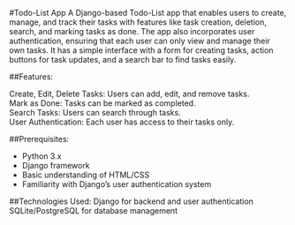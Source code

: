 #Todo-List App
A Django-based Todo-List app that enables users to create, manage, and track their tasks with features like task creation, deletion, search, and marking tasks as done. The app also incorporates user authentication, ensuring that each user can only view and manage their own tasks. It has a simple interface with a form for creating tasks, action buttons for task updates, and a search bar to find tasks easily.


##Features:

Create, Edit, Delete Tasks: Users can add, edit, and remove tasks.<br/>
Mark as Done: Tasks can be marked as completed.<br/>
Search Tasks: Users can search through tasks.<br/>
User Authentication: Each user has access to their tasks only.<br/>


##Prerequisites:
<ul>
<li>Python 3.x</li>
<li>Django framework</li>
<li>Basic understanding of HTML/CSS</li>
<li>Familiarity with Django’s user authentication system</li>
</ul>

##Technologies Used:
Django for backend and user authentication</br>
SQLite/PostgreSQL for database management</br>




